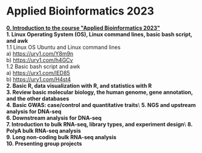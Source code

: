 # **Applied Bioinformatics 2023**
[**0. Introduction to the course "Applied Bioinformatics 2023"**](https://github.com/luuloi/AppliedBioinformatics2023/blob/56ac736b7dcb631d1b63999264e51c5f940ab0b0/Lecture0/Lecture0.pptx)\
**1. Linux Operating System (OS), Linux command lines, basic bash script, and awk** \
   1.1 Linux OS Ubuntu and Linux command lines \
   a) https://ury1.com/Y8m9n \
   b) https://ury1.com/h4GCv \
   1.2 Basic bash script and awk \
   a) https://urx1.com/lED85 \
   b) https://ury1.com/H4st4 \
**2. Basic R, data visualization with R, and statistics with R** \
**3. Review basic molecular biology, the human genome, gene annotation, and the other databases** \
**4. Basic GWAS: case/control and quantitative traits**\ 
**5. NGS and upstream analysis for DNA-seq**\
**6. Downstream analysis for DNA-seq**\
**7. Introduction to bulk RNA-seq, library types, and experiment design**\ 
**8. PolyA bulk RNA-seq analysis**\
**9. Long non-coding bulk RNA-seq analysis**\
**10. Presenting group projects**

